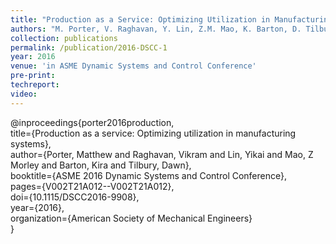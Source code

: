 ```yaml
---
title: "Production as a Service: Optimizing Utilization in Manufacturing Systems"
authors: "M. Porter, V. Raghavan, Y. Lin, Z.M. Mao, K. Barton, D. Tilbury"
collection: publications
permalink: /publication/2016-DSCC-1
year: 2016
venue: 'in ASME Dynamic Systems and Control Conference'
pre-print:
techreport:
video:
---
```

@inproceedings{porter2016production,\
  title={Production as a service: Optimizing utilization in manufacturing systems},\
  author={Porter, Matthew and Raghavan, Vikram and Lin, Yikai and Mao, Z Morley and Barton, Kira and Tilbury, Dawn},\
  booktitle={ASME 2016 Dynamic Systems and Control Conference},\
  pages={V002T21A012--V002T21A012},\
  doi={10.1115/DSCC2016-9908},\
  year={2016},\
  organization={American Society of Mechanical Engineers}\
}

